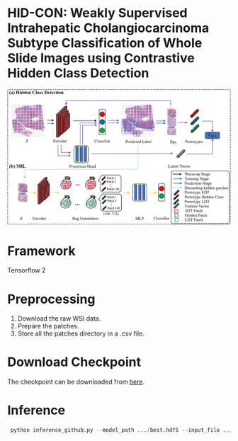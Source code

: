 # HID-CON: Weakly Supervised Intrahepatic Cholangiocarcinoma Subtype Classification of Whole Slide Images using Contrastive Hidden Class Detection

<p align="center">
  <img src="hiddenClass_mil_231026.jpg"  >
</p>


# Framework 
Tensorflow 2

# Preprocessing
1. Download the raw WSI data.
2. Prepare the patches.
3. Store all the patches directory in a .csv file.

# Download Checkpoint
The checkpoint can be downloaded from [here](https://huggingface.co/jingwei92/HID-CON/tree/main).

# Inference
   
```python
 python inference_github.py --model_path .../best.hdf5 --input_file ../xx.csv --save_path /xxx/xxx --aver_path .../best_aver.npy
```
